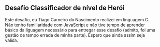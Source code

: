 
## Desafio Classificador de nível de Herói
Este desafio, eu Tiago Carneiro do Nascimento realizei em linguagem C. Não tenho familiaridade com JavaScript e não tive tempo de aprender básico da liguagem necessário para entregar esse desafio (admito, foi uma gestão de tempo errada de minha parte). Espero que ainda assim seja valida.